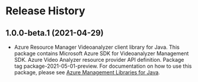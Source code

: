 # Release History

## 1.0.0-beta.1 (2021-04-29)

- Azure Resource Manager Videoanalyzer client library for Java. This package contains Microsoft Azure SDK for Videoanalyzer Management SDK. Azure Video Analyzer resource provider API definition. Package tag package-2021-05-01-preview. For documentation on how to use this package, please see [Azure Management Libraries for Java](https://aka.ms/azsdk/java/mgmt).

